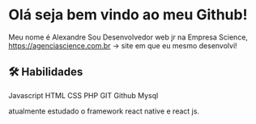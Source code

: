 
# Olá seja bem vindo ao meu Github!

Meu nome é Alexandre Sou Desenvolvedor web jr na Empresa Science,
https://agenciascience.com.br  -> site em que eu mesmo desenvolvi!


## 🛠 Habilidades
Javascript
HTML
CSS
PHP
GIT
Github
Mysql

atualmente estudado o framework react native e react js.

